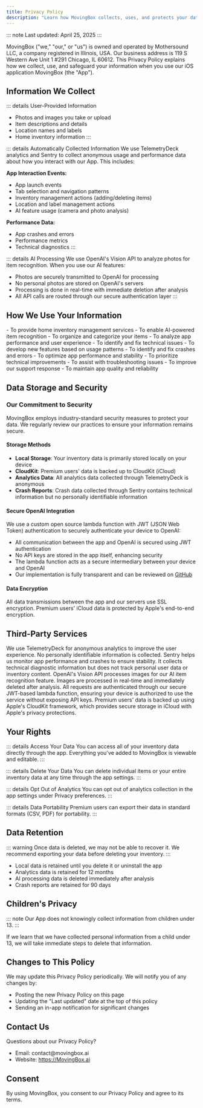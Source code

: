 ```yaml
---
title: Privacy Policy
description: "Learn how MovingBox collects, uses, and protects your data to maintain privacy and security"
---
```


::: note
Last updated: April 25, 2025
:::

MovingBox ("we," "our," or "us") is owned and operated by Mothersound LLC, a company registered in Illinois, USA. Our business address is 119 S Western Ave Unit 1 #291 Chicago, IL 60612. This Privacy Policy explains how we collect, use, and safeguard your information when you use our iOS application MovingBox (the "App").

## Information We Collect

::: details User-Provided Information
- Photos and images you take or upload
- Item descriptions and details
- Location names and labels
- Home inventory information
:::

::: details Automatically Collected Information
We use TelemetryDeck analytics and Sentry to collect anonymous usage and performance data about how you interact with our App. This includes:

**App Interaction Events:**
- App launch events
- Tab selection and navigation patterns
- Inventory management actions (adding/deleting items)
- Location and label management actions
- AI feature usage (camera and photo analysis)

**Performance Data:**
- App crashes and errors
- Performance metrics
- Technical diagnostics
:::

::: details AI Processing
We use OpenAI's Vision API to analyze photos for item recognition. When you use our AI features:
- Photos are securely transmitted to OpenAI for processing
- No personal photos are stored on OpenAI's servers
- Processing is done in real-time with immediate deletion after analysis
- All API calls are routed through our secure authentication layer
:::

## How We Use Your Information

<CardGroup :cols="2">
  <Card title="Core Functionality" icon="puzzle-piece">
    - To provide home inventory management services
    - To enable AI-powered item recognition
    - To organize and categorize your items
  </Card>
  <Card title="App Improvement" icon="chart-line">
    - To analyze app performance and user experience
    - To identify and fix technical issues
    - To develop new features based on usage patterns
  </Card>
  <Card title="Performance Monitoring" icon="gauge-high">
    - To identify and fix crashes and errors
    - To optimize app performance and stability
    - To prioritize technical improvements
  </Card>
  <Card title="User Support" icon="headset">
    - To assist with troubleshooting issues
    - To improve our support response
    - To maintain app quality and reliability
  </Card>
</CardGroup>

## Data Storage and Security

<div className="grid grid-cols-3 gap-4">
  <div className="col-span-2">
    <h3>Our Commitment to Security</h3>
    <p>
      MovingBox employs industry-standard security measures to protect your data. We regularly review our practices to ensure your information remains secure.
    </p>
    <h4>Storage Methods</h4>
    <ul>
      <li><strong>Local Storage</strong>: Your inventory data is primarily stored locally on your device</li>
      <li><strong>CloudKit</strong>: Premium users' data is backed up to CloudKit (iCloud)</li>
      <li><strong>Analytics Data</strong>: All analytics data collected through TelemetryDeck is anonymous</li>
      <li><strong>Crash Reports</strong>: Crash data collected through Sentry contains technical information but no personally identifiable information</li>
    </ul>
    <h4>Secure OpenAI Integration</h4>
    <p>
      We use a custom open source lambda function with JWT (JSON Web Token) authentication to securely authenticate your device to OpenAI:
    </p>
    <ul>
      <li>All communication between the app and OpenAI is secured using JWT authentication</li>
      <li>No API keys are stored in the app itself, enhancing security</li>
      <li>The lambda function acts as a secure intermediary between your device and OpenAI</li>
      <li>Our implementation is fully transparent and can be reviewed on <a href="https://github.com/camdenwebster/openai-lambda" target="_blank">GitHub</a></li>
    </ul>
  </div>
  <div className="bg-gray-100 dark:bg-gray-800 p-4 rounded-md">
    <h4 className="font-bold">Data Encryption</h4>
    <p>All data transmissions between the app and our servers use SSL encryption. Premium users' iCloud data is protected by Apple's end-to-end encryption.</p>
  </div>
</div>

## Third-Party Services

<Steps>
  <Step title="TelemetryDeck">
    We use TelemetryDeck for anonymous analytics to improve the user experience. No personally identifiable information is collected.
  </Step>
  
  <Step title="Sentry">
    Sentry helps us monitor app performance and crashes to ensure stability. It collects technical diagnostic information but does not track personal user data or inventory content.
  </Step>
  
  <Step title="OpenAI">
    OpenAI's Vision API processes images for our AI item recognition feature. Images are processed in real-time and immediately deleted after analysis. All requests are authenticated through our secure JWT-based lambda function, ensuring your device is authorized to use the service without exposing API keys.
  </Step>
  
  <Step title="Apple CloudKit">
    Premium users' data is backed up using Apple's CloudKit framework, which provides secure storage in iCloud with Apple's privacy protections.
  </Step>
</Steps>

## Your Rights

::: details Access Your Data
You can access all of your inventory data directly through the app. Everything you've added to MovingBox is viewable and editable.
:::

::: details Delete Your Data
You can delete individual items or your entire inventory data at any time through the app settings.
:::

::: details Opt Out of Analytics
You can opt out of analytics collection in the app settings under Privacy preferences.
:::

::: details Data Portability
Premium users can export their data in standard formats (CSV, PDF) for portability.
:::

## Data Retention

::: warning
Once data is deleted, we may not be able to recover it. We recommend exporting your data before deleting your inventory.
:::

- Local data is retained until you delete it or uninstall the app
- Analytics data is retained for 12 months
- AI processing data is deleted immediately after analysis
- Crash reports are retained for 90 days

## Children's Privacy

::: note
Our App does not knowingly collect information from children under 13.
:::

If we learn that we have collected personal information from a child under 13, we will take immediate steps to delete that information.

## Changes to This Policy

We may update this Privacy Policy periodically. We will notify you of any changes by:
- Posting the new Privacy Policy on this page
- Updating the "Last updated" date at the top of this policy
- Sending an in-app notification for significant changes

## Contact Us

<div className="bg-gray-100 dark:bg-gray-800 p-4 rounded-md mb-4">
  <p className="font-bold mb-2">Questions about our Privacy Policy?</p>
  <ul>
    <li>Email: contact@movingbox.ai</li>
    <li>Website: <a href="https://MovingBox.ai">https://MovingBox.ai</a></li>
  </ul>
</div>

## Consent

By using MovingBox, you consent to our Privacy Policy and agree to its terms.